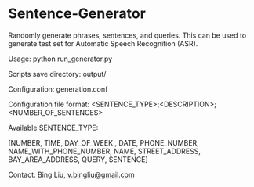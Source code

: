 Sentence-Generator
==================

Randomly generate phrases, sentences, and queries. This can be used to generate test set for Automatic Speech Recognition (ASR).

Usage: python run_generator.py <num-of-scripts-to-generate>

Scripts save directory: output/

Configuration: generation.conf

Configuration file format: \<SENTENCE_TYPE\>;\<DESCRIPTION\>;\<NUMBER_OF_SENTENCES\>

Available SENTENCE_TYPE:

[NUMBER, TIME, DAY_OF_WEEK , DATE, PHONE_NUMBER, NAME_WITH_PHONE_NUMBER, NAME, STREET_ADDRESS, BAY_AREA_ADDRESS, QUERY, SENTENCE]

Contact: Bing Liu, v.bingliu@gmail.com
